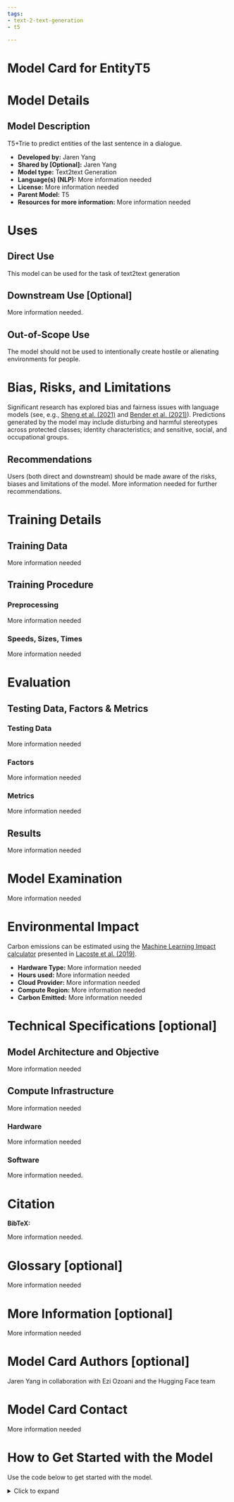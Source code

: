 ```yaml
---
tags:
- text-2-text-generation
- t5

---
```


# Model Card for EntityT5
 
# Model Details
 
## Model Description
 
T5+Trie to predict entities of the last sentence in a dialogue.
 
- **Developed by:** Jaren Yang
- **Shared by [Optional]:** Jaren Yang
- **Model type:** Text2text Generation 
- **Language(s) (NLP):** More information needed
- **License:** More information needed 
- **Parent Model:** T5
- **Resources for more information:** More information needed 
 	


# Uses
 

## Direct Use
This model can be used for the task of text2text generation 
 
## Downstream Use [Optional]
 
More information needed.
 
## Out-of-Scope Use
 
The model should not be used to intentionally create hostile or alienating environments for people. 
 
# Bias, Risks, and Limitations
 
 
Significant research has explored bias and fairness issues with language models (see, e.g., [Sheng et al. (2021)](https://aclanthology.org/2021.acl-long.330.pdf) and [Bender et al. (2021)](https://dl.acm.org/doi/pdf/10.1145/3442188.3445922)). Predictions generated by the model may include disturbing and harmful stereotypes across protected classes; identity characteristics; and sensitive, social, and occupational groups.



## Recommendations
 
 
Users (both direct and downstream) should be made aware of the risks, biases and limitations of the model. More information needed for further recommendations.

# Training Details
 
## Training Data
 
More information needed 
 
## Training Procedure

 
### Preprocessing
 
More information needed 
 
### Speeds, Sizes, Times
More information needed 

 
# Evaluation
 
 
## Testing Data, Factors & Metrics
 
### Testing Data
 
More information needed 
 
 
### Factors
More information needed
 
### Metrics
 
More information needed
 
 
## Results 
 
More information needed

 
# Model Examination
 
More information needed
 
# Environmental Impact
 
Carbon emissions can be estimated using the [Machine Learning Impact calculator](https://mlco2.github.io/impact#compute) presented in [Lacoste et al. (2019)](https://arxiv.org/abs/1910.09700).
 
- **Hardware Type:** More information needed
- **Hours used:** More information needed
- **Cloud Provider:** More information needed
- **Compute Region:** More information needed
- **Carbon Emitted:** More information needed
 
# Technical Specifications [optional]
 
## Model Architecture and Objective

More information needed 
 
## Compute Infrastructure
 
More information needed 
 
### Hardware
 
 
More information needed
 
### Software
 
More information needed.
 
# Citation

 
**BibTeX:**

More information needed.
 
 
 
 
# Glossary [optional]
More information needed 
 
# More Information [optional]
More information needed 

 
# Model Card Authors [optional]
 
Jaren Yang in collaboration with Ezi Ozoani and the Hugging Face team


# Model Card Contact
 
More information needed
 
# How to Get Started with the Model
 
Use the code below to get started with the model.
 
<details>
<summary> Click to expand </summary>

```python
from transformers import AutoTokenizer, AutoModelForSeq2SeqLM

tokenizer = AutoTokenizer.from_pretrained("Jaren/EntityT5")

model = AutoModelForSeq2SeqLM.from_pretrained("Jaren/EntityT5")
 ```
</details>
